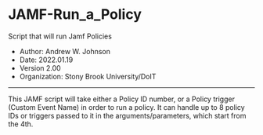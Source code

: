 # JAMF-Run_a_Policy
 Script that will run Jamf Policies

- Author: Andrew W. Johnson
- Date: 2022.01.19
- Version 2.00
- Organization: Stony Brook University/DoIT
---
This JAMF script will take either a Policy ID number, or a Policy trigger (Custom Event Name) in order to run a policy. It can handle up to 8 policy IDs or triggers passed to it in the arguments/parameters, which start from the 4th.